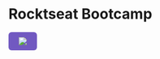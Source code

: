 # Rocktseat Bootcamp

<img src="https://skylab.rocketseat.com.br/static/0ae02df14343f202953af82f30a1581b.svg" style="background-color: #7159c1; border-radius: 6px;padding: 10px 20px" />

